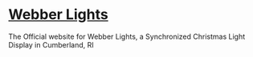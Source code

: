 # [Webber Lights](https://webberlights.com)

The Official website for Webber Lights, a Synchronized Christmas Light Display in Cumberland, RI
